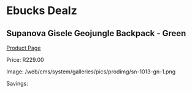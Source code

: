 
# Ebucks Dealz
## Supanova Gisele Geojungle Backpack - Green
[Product Page](https://www.ebucks.com/web/shop/productSelected.do?prodId=1218071403&catId=1218007340)

Price: R229.00

Image: /web/cms/system/galleries/pics/prodimg/sn-1013-gn-1.png

Savings: 


	